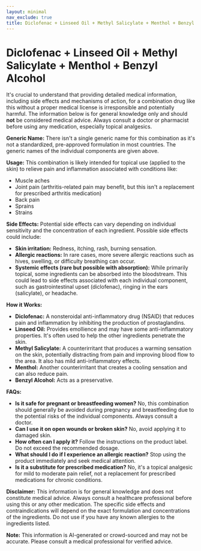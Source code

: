 ```yaml
---
layout: minimal
nav_exclude: true
title: Diclofenac + Linseed Oil + Methyl Salicylate + Menthol + Benzyl Alcohol
---
```


# Diclofenac + Linseed Oil + Methyl Salicylate + Menthol + Benzyl Alcohol

It's crucial to understand that providing detailed medical information, including side effects and mechanisms of action, for a combination drug like this without a proper medical license is irresponsible and potentially harmful.  The information below is for general knowledge only and should **not** be considered medical advice.  Always consult a doctor or pharmacist before using any medication, especially topical analgesics.


**Generic Name:**  There isn't a single generic name for this combination as it's not a standardized, pre-approved formulation in most countries.  The generic names of the individual components are given above.

**Usage:** This combination is likely intended for topical use (applied to the skin) to relieve pain and inflammation associated with conditions like:

* Muscle aches
* Joint pain (arthritis-related pain may benefit, but this isn't a replacement for prescribed arthritis medication)
* Back pain
* Sprains
* Strains

**Side Effects:**  Potential side effects can vary depending on individual sensitivity and the concentration of each ingredient.  Possible side effects could include:

* **Skin irritation:**  Redness, itching, rash, burning sensation.
* **Allergic reactions:**  In rare cases, more severe allergic reactions such as hives, swelling, or difficulty breathing can occur.
* **Systemic effects (rare but possible with absorption):**  While primarily topical, some ingredients can be absorbed into the bloodstream.  This could lead to side effects associated with each individual component, such as gastrointestinal upset (diclofenac), ringing in the ears (salicylate), or headache.

**How it Works:**

* **Diclofenac:** A nonsteroidal anti-inflammatory drug (NSAID) that reduces pain and inflammation by inhibiting the production of prostaglandins.
* **Linseed Oil:** Provides emollience and may have some anti-inflammatory properties.  It's often used to help the other ingredients penetrate the skin.
* **Methyl Salicylate:** A counterirritant that produces a warming sensation on the skin, potentially distracting from pain and improving blood flow to the area. It also has mild anti-inflammatory effects.
* **Menthol:** Another counterirritant that creates a cooling sensation and can also reduce pain.
* **Benzyl Alcohol:** Acts as a preservative.


**FAQs:**

* **Is it safe for pregnant or breastfeeding women?**  No, this combination should generally be avoided during pregnancy and breastfeeding due to the potential risks of the individual components. Always consult a doctor.
* **Can I use it on open wounds or broken skin?** No, avoid applying it to damaged skin.
* **How often can I apply it?** Follow the instructions on the product label. Do not exceed the recommended dosage.
* **What should I do if I experience an allergic reaction?** Stop using the product immediately and seek medical attention.
* **Is it a substitute for prescribed medication?** No, it's a topical analgesic for mild to moderate pain relief, not a replacement for prescribed medications for chronic conditions.


**Disclaimer:** This information is for general knowledge and does not constitute medical advice.  Always consult a healthcare professional before using this or any other medication.  The specific side effects and contraindications will depend on the exact formulation and concentrations of the ingredients.  Do not use if you have any known allergies to the ingredients listed.


**Note:** This information is AI-generated or crowd-sourced and may not be accurate. Please consult a medical professional for verified advice.